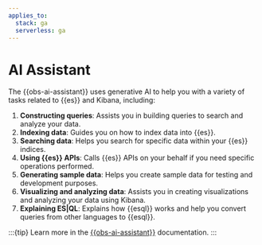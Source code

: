 ```yaml
---
applies_to:
  stack: ga
  serverless: ga
---
```


# AI Assistant

The {{obs-ai-assistant}} uses generative AI to help you with a variety of tasks related to {{es}} and Kibana, including:

1. **Constructing queries**: Assists you in building queries to search and analyze your data.
2. **Indexing data**: Guides you on how to index data into {{es}}.
3. **Searching data**: Helps you search for specific data within your {{es}} indices.
4. **Using {{es}} APIs**: Calls {{es}} APIs on your behalf if you need specific operations performed.
5. **Generating sample data**: Helps you create sample data for testing and development purposes.
6. **Visualizing and analyzing data**: Assists you in creating visualizations and analyzing your data using Kibana.
7. **Explaining ES|QL**: Explains how {{esql}} works and help you convert queries from other languages to {{esql}}.

:::{tip}
Learn more in the [{{obs-ai-assistant}}](../observability/observability-ai-assistant.md) documentation.
:::